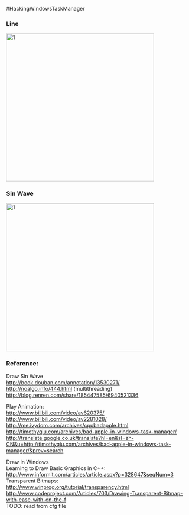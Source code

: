 #HackingWindowsTaskManager

### Line
<img src="https://github.com/mincongzhang/HackIntoWindowsTaskManager/raw/master/cpu_50.bmp" alt="1" title="1" height="400"/>


### Sin Wave
<img src="https://github.com/mincongzhang/HackIntoWindowsTaskManager/raw/master/cpu_sin.bmp" alt="1" title="1" height="400"/>


### Reference:  
Draw Sin Wave  
http://book.douban.com/annotation/13530271/  
http://noalgo.info/444.html (multithreading)  
http://blog.renren.com/share/185447585/6940521336  

Play Animation:  
http://www.bilibili.com/video/av620375/  
http://www.bilibili.com/video/av2281028/  
http://me.ivydom.com/archives/cppbadapple.html  
http://timothyqiu.com/archives/bad-apple-in-windows-task-manager/  
http://translate.google.co.uk/translate?hl=en&sl=zh-CN&u=http://timothyqiu.com/archives/bad-apple-in-windows-task-manager/&prev=search  

Draw in Windows  
Learning to Draw Basic Graphics in C++:  
http://www.informit.com/articles/article.aspx?p=328647&seqNum=3  
Transparent Bitmaps:  
http://www.winprog.org/tutorial/transparency.html  
http://www.codeproject.com/Articles/703/Drawing-Transparent-Bitmap-with-ease-with-on-the-f  
TODO: read from cfg file
